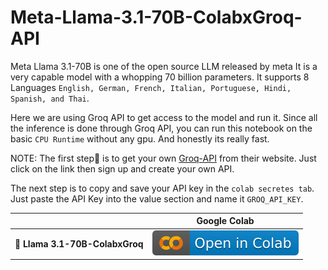 # Meta-Llama-3.1-70B-ColabxGroq-API

Meta Llama 3.1-70B is one of the open source LLM released by meta It is a very capable model with a whopping 70 billion parameters. It supports 8 Languages `English, German, French, Italian, Portuguese, Hindi, Spanish, and Thai`.

Here we are using Groq API to get access to the model and run it. Since all the inference is done through Groq API, you can run this notebook on the basic `CPU Runtime` without any gpu. And honestly its really fast.

NOTE: The first step🥇 is to get your own [Groq-API](https://console.groq.com/keys) from their website. Just click on the link then sign up and create your own API.

The next step is to copy and save your API key in the `colab secretes tab`.<br> Just paste the API Key into the value section and name it `GROQ_API_KEY`.

| |Google Colab|
|:--|:-:|
| 🌟 **Llama 3.1-70B-ColabxGroq** |  [![Open in Colab](https://github.com/73LIX/Meta-Llama-3.1-8BxColab/blob/main/asset/colab_logo.svg)](https://colab.research.google.com/drive/1_B3vedI7H994TIm8w0f82Meguj-TtJt0?usp=sharing)
